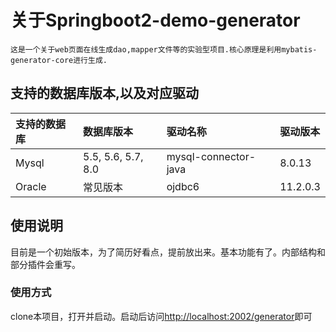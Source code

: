 # 关于Springboot2-demo-generator 
    这是一个关于web页面在线生成dao,mapper文件等的实验型项目.核心原理是利用mybatis-generator-core进行生成.
    
## 支持的数据库版本,以及对应驱动

| 支持的数据库 | 数据库版本         | 驱动名称             | 驱动版本 |
|:---|:---|:---|:---|
| Mysql        | 5.5, 5.6, 5.7, 8.0 | mysql-connector-java | 8.0.13   |
| Oracle | 常见版本 | ojdbc6 | 11.2.0.3 |


## 使用说明

目前是一个初始版本，为了简历好看点，提前放出来。基本功能有了。内部结构和部分插件会重写。

### 使用方式
clone本项目，打开并启动。启动后访问[http://localhost:2002/generator](http://localhost:2002/generator)即可


